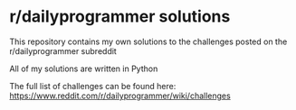 # r/dailyprogrammer solutions

This repository contains my own solutions to the challenges posted on the r/dailyprogrammer subreddit

All of my solutions are written in Python

The full list of challenges can be found here: https://www.reddit.com/r/dailyprogrammer/wiki/challenges
